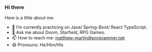 ### Hi there

<!--
**username/username** is a ✨ _special_ ✨ repository because its `README.md` (this file) appears on your GitHub profile.
-->

Here is a little about me:

- 🌱 I’m currently practicing on Java/ Spring-Boot/ React TypeScript.
- 💬 Ask me about Doom, Starfield, RPG Games.
- 📫 How to reach me: matthew-martin@programmer.net
- 😄 Pronouns: He/Him/His
